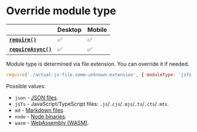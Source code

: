 # Override module type

|                                       | Desktop | Mobile |
| ------------------------------------- | ------- | ------ |
| **[`require()`][require]**           | ✅       | ✅      |
| **[`requireAsync()`][requireAsync]** | ✅       | ✅      |

Module type is determined via file extension. You can override it if needed.

```js
require('./actual-js-file.some-unknown-extension', { moduleType: 'jsTs' });
```

Possible values:

- `json` - [JSON files](./json.md).
- `jsTs` - JavaScript/TypeScript files: `.js`/`.cjs`/`.mjs`/`.ts`/`.cts`/`.mts`.
- `md` - [Markdown files](./markdown.md).
- `node` - [Node binaries](./node-binaries.md).
- `wasm` - [WebAssembly (WASM)](./wasm.md).

[require]: ./new-functions.md#require
[requireAsync]: ./new-functions.md#requireasync
